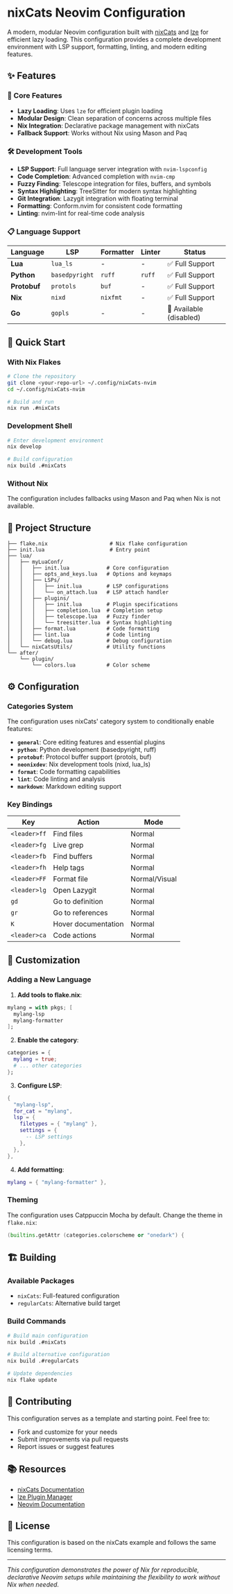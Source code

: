 # nixCats Neovim Configuration

A modern, modular Neovim configuration built with [nixCats](https://github.com/BirdeeHub/nixCats-nvim) and [lze](https://github.com/BirdeeHub/lze) for efficient lazy loading. This configuration provides a complete development environment with LSP support, formatting, linting, and modern editing features.

## ✨ Features

### 🚀 Core Features
- **Lazy Loading**: Uses `lze` for efficient plugin loading
- **Modular Design**: Clean separation of concerns across multiple files
- **Nix Integration**: Declarative package management with nixCats
- **Fallback Support**: Works without Nix using Mason and Paq

### 🛠️ Development Tools
- **LSP Support**: Full language server integration with `nvim-lspconfig`
- **Code Completion**: Advanced completion with `nvim-cmp`
- **Fuzzy Finding**: Telescope integration for files, buffers, and symbols
- **Syntax Highlighting**: TreeSitter for modern syntax highlighting
- **Git Integration**: Lazygit integration with floating terminal
- **Formatting**: Conform.nvim for consistent code formatting
- **Linting**: nvim-lint for real-time code analysis

### 📋 Language Support

| Language | LSP | Formatter | Linter | Status |
|----------|-----|-----------|--------|--------|
| **Lua** | `lua_ls` | - | - | ✅ Full Support |
| **Python** | `basedpyright` | `ruff` | `ruff` | ✅ Full Support |
| **Protobuf** | `protols` | `buf` | - | ✅ Full Support |
| **Nix** | `nixd` | `nixfmt` | - | ✅ Full Support |
| **Go** | `gopls` | - | - | 🔧 Available (disabled) |

## 🚀 Quick Start

### With Nix Flakes
```bash
# Clone the repository
git clone <your-repo-url> ~/.config/nixCats-nvim
cd ~/.config/nixCats-nvim

# Build and run
nix run .#nixCats
```

### Development Shell
```bash
# Enter development environment
nix develop

# Build configuration
nix build .#nixCats
```

### Without Nix
The configuration includes fallbacks using Mason and Paq when Nix is not available.

## 📁 Project Structure

```
├── flake.nix                    # Nix flake configuration
├── init.lua                     # Entry point
├── lua/
│   ├── myLuaConf/
│   │   ├── init.lua            # Core configuration
│   │   ├── opts_and_keys.lua   # Options and keymaps
│   │   ├── LSPs/
│   │   │   ├── init.lua        # LSP configurations
│   │   │   └── on_attach.lua   # LSP attach handler
│   │   ├── plugins/
│   │   │   ├── init.lua        # Plugin specifications
│   │   │   ├── completion.lua  # Completion setup
│   │   │   ├── telescope.lua   # Fuzzy finder
│   │   │   └── treesitter.lua  # Syntax highlighting
│   │   ├── format.lua          # Code formatting
│   │   ├── lint.lua            # Code linting
│   │   └── debug.lua           # Debug configuration
│   └── nixCatsUtils/           # Utility functions
└── after/
    └── plugin/
        └── colors.lua          # Color scheme
```

## ⚙️ Configuration

### Categories System
The configuration uses nixCats' category system to conditionally enable features:

- **`general`**: Core editing features and essential plugins
- **`python`**: Python development (basedpyright, ruff)
- **`protobuf`**: Protocol buffer support (protols, buf)
- **`neonixdev`**: Nix development tools (nixd, lua_ls)
- **`format`**: Code formatting capabilities
- **`lint`**: Code linting and analysis
- **`markdown`**: Markdown editing support

### Key Bindings

| Key | Action | Mode |
|-----|--------|------|
| `<leader>ff` | Find files | Normal |
| `<leader>fg` | Live grep | Normal |
| `<leader>fb` | Find buffers | Normal |
| `<leader>fh` | Help tags | Normal |
| `<leader>FF` | Format file | Normal/Visual |
| `<leader>lg` | Open Lazygit | Normal |
| `gd` | Go to definition | Normal |
| `gr` | Go to references | Normal |
| `K` | Hover documentation | Normal |
| `<leader>ca` | Code actions | Normal |

## 🔧 Customization

### Adding a New Language

1. **Add tools to flake.nix**:
```nix
mylang = with pkgs; [
  mylang-lsp
  mylang-formatter
];
```

2. **Enable the category**:
```nix
categories = {
  mylang = true;
  # ... other categories
};
```

3. **Configure LSP**:
```lua
{
  "mylang-lsp",
  for_cat = "mylang",
  lsp = {
    filetypes = { "mylang" },
    settings = {
      -- LSP settings
    },
  },
},
```

4. **Add formatting**:
```lua
mylang = { "mylang-formatter" },
```

### Theming
The configuration uses Catppuccin Mocha by default. Change the theme in `flake.nix`:
```nix
(builtins.getAttr (categories.colorscheme or "onedark") {
```

## 🏗️ Building

### Available Packages
- `nixCats`: Full-featured configuration
- `regularCats`: Alternative build target

### Build Commands
```bash
# Build main configuration
nix build .#nixCats

# Build alternative configuration  
nix build .#regularCats

# Update dependencies
nix flake update
```

## 🤝 Contributing

This configuration serves as a template and starting point. Feel free to:
- Fork and customize for your needs
- Submit improvements via pull requests
- Report issues or suggest features

## 📚 Resources

- [nixCats Documentation](https://nixcats.org/)
- [lze Plugin Manager](https://github.com/BirdeeHub/lze)
- [Neovim Documentation](https://neovim.io/doc/)

## 📄 License

This configuration is based on the nixCats example and follows the same licensing terms.

---

*This configuration demonstrates the power of Nix for reproducible, declarative Neovim setups while maintaining the flexibility to work without Nix when needed.*
